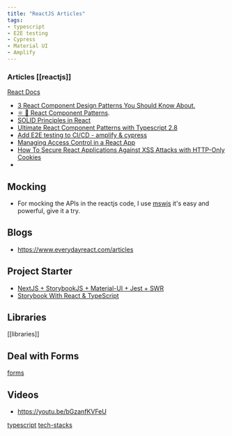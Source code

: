 ```yaml
---
title: "ReactJS Articles"
tags:
- typescript
- E2E testing
- Cypress
- Material UI
- Amplify
---
```

### Articles [[reactjs]]

[React Docs](https://beta.reactjs.org/)

* [3 React Component Design Patterns You Should Know About.](https://blog.openreplay.com/3-react-component-design-patterns-you-should-know-about)
* [⚛️ 🚀 React Component Patterns](https://dev.to/alexi\_be3/react-component-patterns-49ho#provider-pattern).
* [SOLID Principles in React](https://www.everydayreact.com/articles/solid-principles-in-react) 
* [Ultimate React Component Patterns with Typescript 2.8](https://levelup.gitconnected.com/ultimate-react-component-patterns-with-typescript-2-8-82990c516935)
* [Add E2E testing to CI/CD - amplify & cypress](https://amplify-sns.workshop.aws/en/80_e2e_test/00_-cypress.html)
* [Managing Access Control in a React App](https://levelup.gitconnected.com/access-control-in-a-react-ui-71f1df60f354)
* [How To Secure React Applications Against XSS Attacks with HTTP-Only Cookies](https://www.digitalocean.com/community/tutorials/how-to-secure-react-applications-against-xss-attacks-with-http-only-cookies)
* 

## Mocking
- For mocking the APIs in the reactjs code, I use [mswjs](https://github.com/mswjs/msw/) it's easy and powerful, give it a try.

## Blogs
- https://www.everydayreact.com/articles

## Project Starter

- [NextJS + StorybookJS + Material-UI + Jest + SWR](https://itnext.io/nextjs-storybookjs-material-ui-jest-swr-fe2ff5cb9af8)
- [Storybook With React & TypeScript](https://www.erikmudrak.com/post/storybook-with-react-typescript)

## Libraries
[[libraries]]

## Deal with Forms
[forms](forms.md)

## Videos
- https://youtu.be/bGzanfKVFeU


[typescript](content/programming-languages/typescript.md)
[tech-stacks](content/tech/tech-stacks.md)